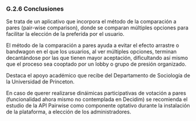 ### G.2.6 Conclusiones

Se trata de un aplicativo que incorpora el método de la comparación a pares \(pair-wise comparison\), donde se comparan múltiples opciones para facilitar la elección de la preferida por el usuario.

El método de la comparación a pares ayuda a evitar el efecto arrastre o bandwagon en el que los usuarios, al ver múltiples opciones, terminan decantándose por las que tienen mayor aceptación, dificultando así mismo que el proceso sea cooptado por un lobby o grupo de presión organizado.

Destaca el apoyo académico que recibe del Departamento de Sociología de la Universidad de Princeton.

En caso de querer realizarse dináimicas participativas de votación a pares (funcionalidad ahora mismo no contemplada en Decidim) se recomienda el estudio de la API Pairwise como componente optativo durante la instalación de la plataforma, a elección de los administradores. 
